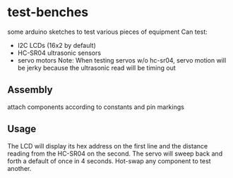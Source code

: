 # test-benches
some arduino sketches to test various pieces of equipment
Can test:
- I2C LCDs (16x2 by default)
- HC-SR04 ultrasonic sensors
- servo motors
Note: When testing servos w/o hc-sr04, servo motion will be jerky because the ultrasonic read will be timing out
## Assembly
attach components according to constants and pin markings
## Usage
The LCD will display its hex address on the first line and the distance reading from the HC-SR04 on the second. The servo will
sweep back and forth a default of once in 4 seconds. Hot-swap any component to test another.
